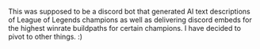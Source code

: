 This was supposed to be a discord bot that generated AI text descriptions of League of Legends champions as well as delivering discord embeds for the highest winrate buildpaths for certain champions. 
I have decided to pivot to other things. :)
